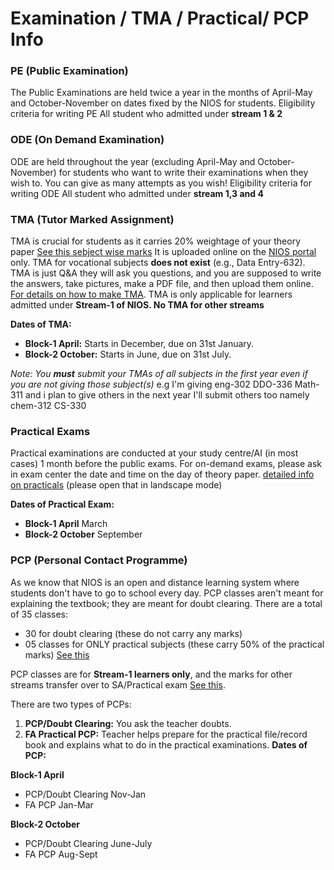# Examination / TMA / Practical/ PCP Info

### PE (Public Examination)

The Public Examinations are held twice a year in the months of April-May and October-November on dates fixed by the NIOS for students. 
Eligibility criteria for writing PE
All student who admitted under **stream 1 & 2**

### ODE (On Demand Examination)

ODE are held throughout the year (excluding April-May and October-November) for students who want to write their examinations when they wish to. You can give as many attempts as you wish!
Eligibility criteria for writing ODE
All student who admitted under **stream 1,3 and 4**




### TMA (Tutor Marked Assignment)

TMA is crucial for students as it carries 20% weightage of your theory paper [See this sebject wise marks](https://drive.google.com/) It is uploaded online on the [NIOS portal](https://sdmis.nios.ac.in/auth) only. TMA for vocational subjects **does not exist** (e.g., Data Entry-632). TMA is just Q&A 
they will ask you questions, and you are supposed to write the answers, take pictures, make a PDF file, and then upload them online. [For details on how to make TMA](https://nios-students.pages.dev/wiki/Guidelines). TMA is only applicable for learners admitted under **Stream-1 of NIOS. No TMA for other streams**

**Dates of TMA:**
- **Block-1 April:** Starts in December, due on 31st January.
- **Block-2 October:** Starts in June, due on 31st July.

*Note: You **must** submit your TMAs of all subjects in the first year even if you are not giving those  subject(s)*
e.g
I'm giving eng-302 DDO-336  Math-311 and i plan to give others in the next year I'll submit others  too namely chem-312 CS-330

### Practical Exams

Practical examinations are conducted at your study centre/AI (in most cases) 1 month before the public exams. For on-demand exams, please ask in exam center the date and time on the day of theory paper. 
[detailed info on practicals](https://drive.google.com/file/d/19On8794dMI_S5kyRILewYpoOcvtpA7E1/view?usp=drivesdk) (please open that in landscape mode)

**Dates of Practical Exam:**
- **Block-1 April** March
- **Block-2 October** September

### PCP (Personal Contact Programme)

As we know that NIOS is an open and distance learning system where students don't have to go to school every day. PCP classes aren't meant for explaining the textbook; they are meant for doubt clearing. There are a total of 35 classes:
- 30 for doubt clearing (these do not carry any marks)
- 05 classes for ONLY practical subjects (these carry 50% of the practical marks) [See this](https://drive.google.com/file/d/19auYIHocmCcdMysj0dB0FeP_TciA5G_l/view?usp=drivesdk)

PCP classes are for **Stream-1 learners only**, and the marks for other streams transfer over to SA/Practical exam [See this](https://drive.google.com/file/d/19auYIHocmCcdMysj0dB0FeP_TciA5G_l/view?usp=drivesdk).

There are two types of PCPs:
1. **PCP/Doubt Clearing:** You ask the teacher doubts.
2. **FA Practical PCP:** Teacher helps prepare for the practical file/record book and explains what to do in the practical examinations.
   **Dates of PCP:**
   
  **Block-1 April**
  - PCP/Doubt Clearing  Nov-Jan
  - FA PCP  Jan-Mar
    
   **Block-2 October**
  - PCP/Doubt Clearing  June-July
  - FA PCP  Aug-Sept









